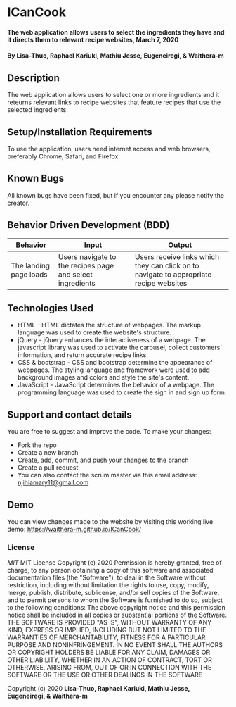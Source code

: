 # ICanCook
#### The web application allows users to select the ingredients they have and it directs them to relevant recipe websites, March 7, 2020 
#### By **Lisa-Thuo, Raphael Kariuki, Mathiu Jesse, Eugeneiregi, & Waithera-m**
## Description
The web application allows users to select one or more ingredients and it reteurns relevant links to recipe websites that feature recipes that use the selected ingredients.
## Setup/Installation Requirements
To use the application, users need internet access and web browsers, preferably  Chrome, Safari, and Firefox.
## Known Bugs
All known bugs have been fixed, but if you encounter any please notify the creator.
## Behavior Driven Development (BDD)
|Behavior               |Input                                           |Output                                                      |
|-----------------------|------------------------------------------------|------------------------------------------------------------|
|The landing page loads |Users navigate to the recipes page and select ingredients       |Users receive links which they can click on to navigate to appropriate  recipe websites    |
## Technologies Used
* HTML - HTML dictates the structure of webpages. The markup language was used to create the website's structure.
* jQuery - jQuery enhances the interactiveness of a webpage. The javascript library was used to activate the carousel, collect customers' information, and return accurate recipe links.
* CSS & bootstrap - CSS and bootstrap determine the appearance of webpages. The styling language and framework were used to add background images and colors and style the site's content.
* JavaScript - JavaScript determines the behavior of a webpage. The programming language was used to create the sign in and sign up form.
## Support and contact details
You are free to suggest and improve the code. To make your changes:
* Fork the repo
* Create a new branch
* Create, add, commit, and push your changes to the branch
* Create a pull request
* You can also contact the scrum master via this email address: njihiamary11@gmail.com
## Demo
You can view changes made to the website by visiting this working live demo: https://waithera-m.github.io/ICanCook/
### License
*MIT*
MIT License Copyright (c) 2020 Permission is hereby granted, free of charge, to any person obtaining a copy of this software and associated documentation files (the "Software"), to deal in the Software without restriction, including without limitation the rights to use, copy, modify, merge, publish, distribute, sublicense, and/or sell copies of the Software, and to permit persons to whom the Software is furnished to do so, subject to the following conditions: The above copyright notice and this permission notice shall be included in all copies or substantial portions of the Software. THE SOFTWARE IS PROVIDED "AS IS", WITHOUT WARRANTY OF ANY KIND, EXPRESS OR IMPLIED, INCLUDING BUT NOT LIMITED TO THE WARRANTIES OF MERCHANTABILITY, FITNESS FOR A PARTICULAR PURPOSE AND NONINFRINGEMENT. IN NO EVENT SHALL THE AUTHORS OR COPYRIGHT HOLDERS BE LIABLE FOR ANY CLAIM, DAMAGES OR OTHER LIABILITY, WHETHER IN AN ACTION OF CONTRACT, TORT OR OTHERWISE, ARISING FROM, OUT OF OR IN CONNECTION WITH THE SOFTWARE OR THE USE OR OTHER DEALINGS IN THE SOFTWARE

Copyright (c) 2020 **Lisa-Thuo, Raphael Kariuki, Mathiu Jesse, Eugeneiregi, & Waithera-m**
